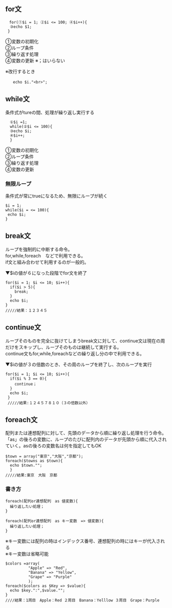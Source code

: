 ## for文
```
　for(①$i = 1; ②$i <= 100; ④$i++){
  ③echo $1;
 }
```
 
 ①変数の初期化  
 ②ループ条件  
 ③繰り返す処理  
 ④変数の更新 ※；はいらない  
 
 ※改行するとき  
 ```
 　　echo $i."<br>";
 ```

## while文
条件式がtureの間、処理が繰り返し実行する
```
  ①$i =1;
  while(②$i <= 100){
  ③echo $i;
  ④$i++;
  }
```
 ①変数の初期化  
 ②ループ条件  
 ③繰り返す処理  
 ④変数の更新  
 
### 無限ループ
 条件式が常にtrueになるため、無限にループが続く
 ```
 $i = 1;
 while($i = <= 100){
  echo $i;
 }
 ```
 
## break文
ループを強制的に中断する命令。  
for,while,foreach　などで利用できる。  
if文と組み合わせて利用するのが一般的。  

▼$iの値が６になった段階でfor文を終了
```
for($i = 1; $i <= 10; $i++){
  if($i > 5){
    break;
  }
  echo $i;
}
/////結果：１２３４５
```
  
## continue文
ループそのものを完全に抜けてしまうbreak文に対して、continue文は現在の周だけをスキップし、ループそのものは継続して実行する。  
continue文もfor,while,foreachなどの繰り返し分の中で利用できる。  

▼$iの値が３の倍数のとき、その周のループを終了し、次のループを実行
```
for($i = 1; $i <= 10; $i++){
  if($i % 3 == 0){
    continue；
  }
  echo $i;
 }
 /////結果:１２４５７８１０（３の倍数以外）
 ```

  
## foreach文
配列または連想配列に対して、先頭のデータから順に繰り返し処理を行う命令。  
「as」の後ろの変数に、ループのたびに配列内のデータが先頭から順に代入されていく。asの後ろの変数名は何を指定してもOK  
```
$town = array("東京","大阪","京都");
foreach($towns as $town){
  echo $town."";
  }
/////結果:東京　大阪　京都
```

### 書き方
```
foreach(配列or連想配列　as 値変数){
  繰り返したい処理；
}
```
```
foreach(配列or連想配列　as キー変数　=> 値変数){
  繰り返したい処理；
}
```
※キー変数には配列の時はインデックス番号、連想配列の時にはキーが代入される  
※キー変数は省略可能  

```
$colors =array(
          "Apple" => "Red", 
          "Banana" => "Yellow", 
          "Grape" => "Purple"
          );
foreach($colors as $Key => $value){
  echo $key.":",$value."";
}
////結果：1周目　Apple：Red ２周目　Banana：Yelllow ３周目　Grape：Purple
```
